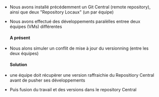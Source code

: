 - Nous avons installé précédemment un Git Central (remote repository),
  ainsi que deux "Repository Locaux" (un par équipe)
- Nous avons effectué des développements paralèlles  entree deux équipes (VMs) différentes
  
   #### A présent
- Nous alons simuler un conflit de mise à jour du versionning (entre les deux équipes)

   #### Solution
- une équipe doit récupèrer une version raffraichie du Repositiory Central avant de pusher ses développements
- Puis fusion du travail et des versions dans le repository Central
